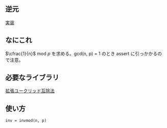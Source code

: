 ## 逆元
[実装](https://github.com/Oxojo/Oxojo-Library/blob/main/Math/invmod.cpp)

## なにこれ
$\cfrac{1}{n}$ mod $p$ を求める。gcd(n, p) = 1 のとき assert に引っかかるので注意。

## 必要なライブラリ
[拡張ユークリッド互除法](https://github.com/Oxojo/Oxojo-Library/blob/main/Math/extgcd.cpp)

## 使い方
```
inv = invmod(n, p)
```
